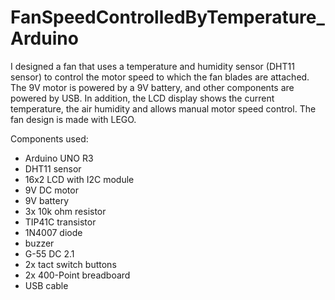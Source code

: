 # FanSpeedControlledByTemperature_Arduino

I designed a fan that uses a temperature and humidity sensor (DHT11 sensor) to control the motor speed to which the fan blades are attached. The 9V motor is powered by a 9V battery, and other components are powered by USB.
In addition, the LCD display shows the current temperature, the air humidity and allows manual motor speed control. The fan design is made with LEGO.

Components used:
 - Arduino UNO R3
 - DHT11 sensor
 - 16x2 LCD with I2C module
 - 9V DC  motor
 - 9V battery
 - 3x 10k ohm resistor
 - TIP41C transistor
 - 1N4007 diode
 - buzzer
 - G-55 DC 2.1
 - 2x tact switch buttons
 - 2x 400-Point breadboard 
 - USB cable
 
